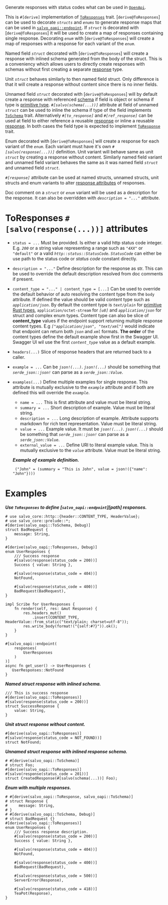 Generate responses with status codes what can be used in [`OpenApi`][openapi].

This is `#[derive]` implementation of [`ToResponses`][to_responses] trait. [`derive@ToResponses`]
can be used to decorate _`structs`_ and _`enums`_ to generate response maps that can be used in
[`salvo_oapi::endpoint`][path_to_responses]. If _`struct`_ is decorated with [`derive@ToResponses`] it will be
used to create a map of responses containing single response. Decorating _`enum`_ with
[`derive@ToResponses`] will create a map of responses with a response for each variant of the _`enum`_.

Named field _`struct`_ decorated with [`derive@ToResponses`] will create a response with inlined schema
generated from the body of the struct. This is a conveniency which allows users to directly
create responses with schemas without first creating a separate [response][to_response] type.

Unit _`struct`_ behaves similarly to then named field struct. Only difference is that it will create
a response without content since there is no inner fields.

Unnamed field _`struct`_ decorated with [`derive@ToResponses`] will by default create a response with
referenced [schema][to_schema] if field is object or schema if type is [primitive
type][primitive]. _`#[salvo(schema(...))]`_ attribute at field of unnamed _`struct`_ can be used to inline
the schema if type of the field implements [`ToSchema`][to_schema] trait. Alternatively
_`#[to_response]`_ and _`#[ref_response]`_ can be used at field to either reference a reusable
[response][to_response] or inline a reusable [response][to_response]. In both cases the field
type is expected to implement [`ToResponse`][to_response] trait.


Enum decorated with [`derive@ToResponses`] will create a response for each variant of the _`enum`_.
Each variant must have it's own _`#[salvo(response(...))]`_ definition. Unit variant will behave same
as unit _`struct`_ by creating a response without content. Similarly named field variant and
unnamed field variant behaves the same as it was named field _`struct`_ and unnamed field
_`struct`_.

_`#[response]`_ attribute can be used at named structs, unnamed structs, unit structs and enum
variants to alter [response attributes](#intoresponses-response-attributes) of responses.

Doc comment on a _`struct`_ or _`enum`_ variant will be used as a description for the response.
It can also be overridden with _`description = "..."`_ attribute.

# ToResponses `#[salvo(response(...))]` attributes

* `status = ...` Must be provided. Is either a valid http status code integer. E.g. _`200`_ or a
  string value representing a range such as _`"4XX"`_ or `"default"` or a valid _`http::status::StatusCode`_.
  _`StatusCode`_ can either be use path to the status code or _status code_ constant directly.

* `description = "..."` Define description for the response as str. This can be used to
  override the default description resolved from doc comments if present.

* `content_type = "..." | content_type = [...]` Can be used to override the default behavior of auto resolving the content type
  from the `body` attribute. If defined the value should be valid content type such as
  _`application/json`_. By default the content type is _`text/plain`_ for
  [primitive Rust types][primitive], `application/octet-stream` for _`[u8]`_ and
  _`application/json`_ for struct and complex enum types.
  Content type can also be slice of **content_type** values if the endpoint support returning multiple
 response content types. E.g _`["application/json", "text/xml"]`_ would indicate that endpoint can return both
 _`json`_ and _`xml`_ formats. **The order** of the content types define the default example show first in
 the Swagger UI. Swagger UI wil use the first _`content_type`_ value as a default example.

* `headers(...)` Slice of response headers that are returned back to a caller.

* `example = ...` Can be _`json!(...)`_. _`json!(...)`_ should be something that
  _`serde_json::json!`_ can parse as a _`serde_json::Value`_.

* `examples(...)` Define multiple examples for single response. This attribute is mutually
  exclusive to the _`example`_ attribute and if both are defined this will override the _`example`_.
    * `name = ...` This is first attribute and value must be literal string.
    * `summary = ...` Short description of example. Value must be literal string.
    * `description = ...` Long description of example. Attribute supports markdown for rich text
      representation. Value must be literal string.
    * `value = ...` Example value. It must be _`json!(...)`_. _`json!(...)`_ should be something that
      _`serde_json::json!`_ can parse as a _`serde_json::Value`_.
    * `external_value = ...` Define URI to literal example value. This is mutually exclusive to
      the _`value`_ attribute. Value must be literal string.

     _**Example of example definition.**_
    ```text
     ("John" = (summary = "This is John", value = json!({"name": "John"})))
    ```

# Examples

_**Use `ToResponses` to define [`salvo_oapi::endpoint`][path] responses.**_
```
# use salvo_core::http::{header::CONTENT_TYPE, HeaderValue};
# use salvo_core::prelude::*;
#[derive(salvo_oapi::ToSchema, Debug)]
struct BadRequest {
    message: String,
}

#[derive(salvo_oapi::ToResponses, Debug)]
enum UserResponses {
    /// Success response
    #[salvo(response(status_code = 200))]
    Success { value: String },

    #[salvo(response(status_code = 404))]
    NotFound,

    #[salvo(response(status_code = 400))]
    BadRequest(BadRequest),
}

impl Scribe for UserResponses {
    fn render(self, res: &mut Response) {
        res.headers_mut()
            .insert(CONTENT_TYPE, HeaderValue::from_static("text/plain; charset=utf-8"));
        res.write_body(format!("{self:#?}")).ok();
    }
}

#[salvo_oapi::endpoint(
    responses(
        UserResponses
    )
)]
async fn get_user() -> UserResponses {
   UserResponses::NotFound
}
```
_**Named struct response with inlined schema.**_
```
/// This is success response
#[derive(salvo_oapi::ToResponses)]
#[salvo(response(status_code = 200))]
struct SuccessResponse {
    value: String,
}
```

_**Unit struct response without content.**_
```
#[derive(salvo_oapi::ToResponses)]
#[salvo(response(status_code = NOT_FOUND))]
struct NotFound;
```

_**Unnamed struct response with inlined response schema.**_
```
# #[derive(salvo_oapi::ToSchema)]
# struct Foo;
#[derive(salvo_oapi::ToResponses)]
#[salvo(response(status_code = 201))]
struct CreatedResponse(#[salvo(schema(...))] Foo);
```

_**Enum with multiple responses.**_
```
# #[derive(salvo_oapi::ToResponse, salvo_oapi::ToSchema)]
# struct Response {
#     message: String,
# }
# #[derive(salvo_oapi::ToSchema, Debug)]
# struct BadRequest {}
#[derive(salvo_oapi::ToResponses)]
enum UserResponses {
    /// Success response description.
    #[salvo(response(status_code = 200))]
    Success { value: String },

    #[salvo(response(status_code = 404))]
    NotFound,

    #[salvo(response(status_code = 400))]
    BadRequest(BadRequest),

    #[salvo(response(status_code = 500))]
    ServerError(Response),

    #[salvo(response(status_code = 418))]
    TeaPot(Response),
}
```

[to_responses]: trait.ToResponses.html
[to_schema]: trait.ToSchema.html
[to_response]: trait.ToResponse.html
[path_to_responses]: attr.path.html#responses-from-intoresponses
[primitive]: https://doc.rust-lang.org/std/primitive/index.html
[openapi]: derive.OpenApi.html